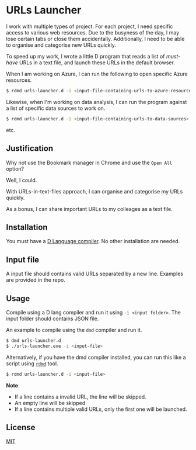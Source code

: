 # URLs Launcher

I work with multiple types of project. For each project, I need specific access to various web resources. Due to the busyness of the day, I may lose certain tabs or close them accidentally. Additionally, I need to be able to organise and categorise new URLs quickly.

To speed up my work, I wrote a little D program that reads a list of *must-have* URLs in a text file, and launch these URLs in the default browser.

When I am working on Azure, I can run the following to open specific Azure resources.

```bash
$ rdmd urls-launcher.d -i <input-file-containing-urls-to-azure-resources>
```

Likewise, when I'm working on data analysis, I can run the program against a list of specific data sources to work on.

```bash
$ rdmd urls-launcher.d -i <input-file-containing-urls-to-data-sources>
```

etc.

## Justification

Why not use the Bookmark manager in Chrome and use the `Open All` option?

Well, I could.

With URLs-in-text-files approach, I can organise and categorise my URLs quickly.

As a bonus, I can share important URLs to my colleages as a text file.


## Installation
You must have a [D Language compiler](https://dlang.org/download.html). No other  installation are needed. 

## Input file

A input file should contains valid URLs separated by a new line. Examples are provided in the repo.

## Usage

Compile using a D lang compiler and run it using `-i <input folder>`. The input folder should contains JSON file. 

An example to compile using the `dmd` compiler and run it.

```bash
$ dmd urls-launcher.d
$ ./urls-launcher.exe -i <input-file>
```

Alternatively, if you have the dmd compiler installed, you can run this like a script using [`rdmd`](https://dlang.org/rdmd.html) tool.

```bash
$ rdmd urls-launcher.d -i <input-file>
```

**Note**

- If a line contains a invalid URL, the line will be skipped.
- An empty line will be skipped
- If a line contains multiple valid URLs, only the first one will be launched.


## License
[MIT](https://choosealicense.com/licenses/mit/)

